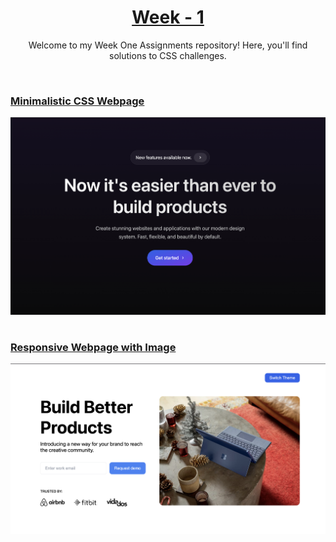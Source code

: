<a href="./">
  <h1 align="center">Week - 1</h1>
</a>

<p align="center">
  Welcome to my Week One Assignments repository! Here, you'll find solutions to CSS challenges. 
</p>

<br>

### [Minimalistic CSS Webpage](./challenge-1)

  <p align=center>
    <img width = "600px" alt="Jio Network blocking the view? Network switch reveals the magic!" src="./Challenge-1.JPG">
  <p>

#

### [Responsive Webpage with Image](./challenge-2)

  <p align=center>
    <img width = "600px" alt="Jio Network blocking the view? Network switch reveals the magic!" src="./Challenge-2.JPG">
  <p>
